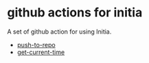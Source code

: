 # github actions for initia

A set of github action for using Initia.

- [push-to-repo](push-to-repo)
- [get-current-time](get-current-time)